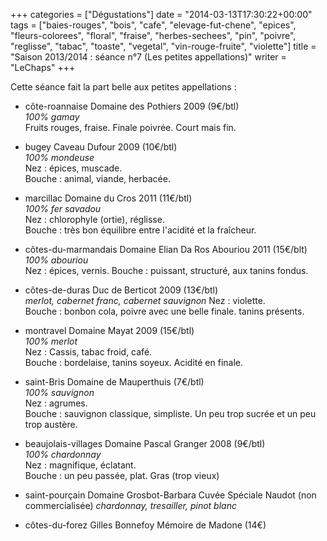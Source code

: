 +++
categories = ["Dégustations"]
date = "2014-03-13T17:30:22+00:00"
tags = ["baies-rouges", "bois", "cafe", "elevage-fut-chene", "epices", "fleurs-colorees", "floral", "fraise", "herbes-sechees", "pin", "poivre", "reglisse", "tabac", "toaste", "vegetal", "vin-rouge-fruite", "violette"] 
title = "Saison 2013/2014 : séance n°7 (Les petites appellations)"
writer = "LeChaps"
+++

Cette séance fait la part belle aux petites appellations :

* côte-roannaise Domaine des Pothiers 2009 (9€/btl)  
_100% gamay_  
Fruits rouges, fraise. Finale poivrée. Court mais fin.

* bugey Caveau Dufour 2009 (10€/btl)  
_100% mondeuse_  
Nez : épices, muscade.  
Bouche : animal, viande, herbacée.

* marcillac Domaine du Cros 2011 (11€/btl) <i class="fa fa-plus-circle"></i>  
_100% fer savadou_  
Nez : chlorophyle (ortie), réglisse.  
Bouche : très bon équilibre entre l'acidité et la fraîcheur.

* côtes-du-marmandais Domaine Elian Da Ros Abouriou 2011 (15€/blt) <i class="fa fa-plus-circle"></i> <i class="fa fa-plus-circle"></i>  
_100% abouriou_  
Nez : épices, vernis.
Bouche : puissant, structuré, aux tanins fondus.

* côtes-de-duras Duc de Berticot 2009 (13€/btl)  
_merlot, cabernet franc, cabernet sauvignon_
Nez : violette.  
Bouche : bonbon cola, poivre avec une belle finale. tanins présents.

* montravel Domaine Mayat 2009 (15€/btl) <i class="fa fa-plus-circle"></i>  
_100% merlot_  
Nez : Cassis, tabac froid, café.  
Bouche : bordelaise, tanins soyeux. Acidité en finale.

* saint-Bris Domaine de Mauperthuis (7€/btl)  
_100% sauvignon_  
Nez : agrumes.  
Bouche : sauvignon classique, simpliste. Un peu trop sucrée et un peu trop austère.

* beaujolais-villages Domaine Pascal Granger 2008 (9€/btl)  
_100% chardonnay_  
Nez : magnifique, éclatant.  
Bouche : un peu passée, plat. Gras (trop vieux)

* saint-pourçain Domaine Grosbot-Barbara Cuvée Spéciale Naudot (non commercialisée)
_chardonnay, tresailler, pinot blanc_

* côtes-du-forez Gilles Bonnefoy Mémoire de Madone (14€) <i class="fa fa-minus-circle"></i>
